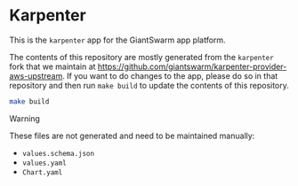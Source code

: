 # Karpenter

This is the `karpenter` app for the GiantSwarm app platform.

The contents of this repository are mostly generated from the `karpenter` fork that we maintain at https://github.com/giantswarm/karpenter-provider-aws-upstream.
If you want to do changes to the app, please do so in that repository and then run `make build` to update the contents of this repository.

```bash
make build
```
> [!WARNING]  
> These files are not generated and need to be maintained manually:
> - `values.schema.json`
> - `values.yaml`
> - `Chart.yaml`
